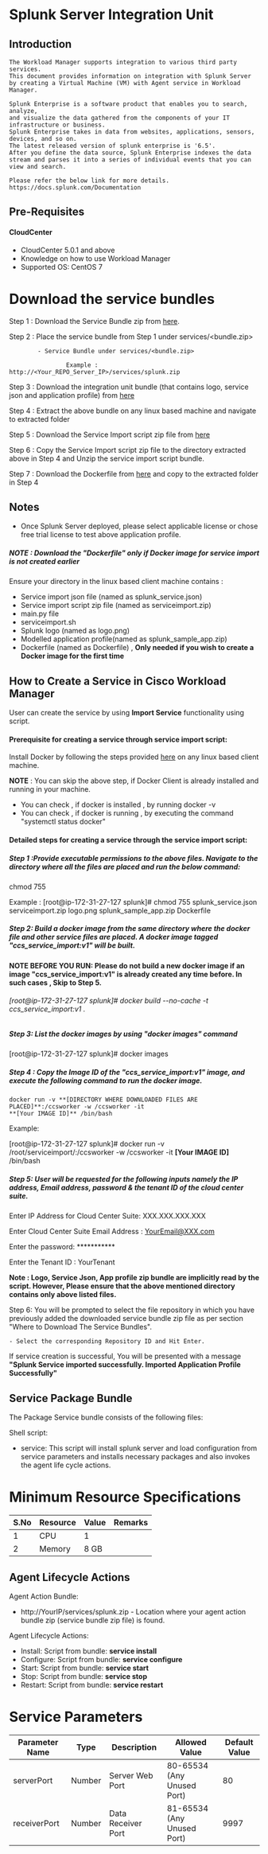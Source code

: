 # Splunk Server Integration Unit
## Introduction
    The Workload Manager supports integration to various third party services. 
    This document provides information on integration with Splunk Server 
    by creating a Virtual Machine (VM) with Agent service in Workload Manager.
    
    Splunk Enterprise is a software product that enables you to search, analyze, 
	and visualize the data gathered from the components of your IT infrastructure or business. 
	Splunk Enterprise takes in data from websites, applications, sensors, devices, and so on. 
	The latest released version of splunk enterprise is '6.5'.
	After you define the data source, Splunk Enterprise indexes the data stream and parses it into a series of individual events that you can view and search.
      
    Please refer the below link for more details.
    https://docs.splunk.com/Documentation
 
 ## Pre-Requisites
#### CloudCenter
- CloudCenter 5.0.1 and above
- Knowledge on how to use Workload Manager 
- Supported OS: CentOS 7  
  
# Download the service bundles
 Step 1 : Download the Service Bundle zip from [here](https://github.com/datacenter/cloudcentersuite/raw/master/Content/Logging/Splunk/WorkloadManager/ServiceBundle/splunk.zip).
 
 Step 2 : Place the service bundle from Step 1 under services/<bundle.zip>
          
            - Service Bundle under services/<bundle.zip>
                    
                    Example : http://<Your_REPO_Server_IP>/services/splunk.zip
  
 Step 3 : Download the integration unit bundle (that contains logo, service json and application profile) from [here](https://github.com/datacenter/cloudcentersuite/raw/master/Content/Logging/Splunk/WorkloadManager/splunk_iu.zip)
 
 Step 4 : Extract the above bundle on any linux based machine and navigate to extracted folder

 Step 5 : Download the Service Import script zip file from [here](https://github.com/datacenter/cloudcentersuite/raw/master/Content/Scripts/serviceimport.zip) 
 
 Step 6 : Copy the Service Import script zip file to the directory extracted above in Step 4 and Unzip the service import script bundle.

 Step 7 : Download the Dockerfile from [here](https://github.com/datacenter/cloudcentersuite/raw/master/Content/dockerimages/Dockerfile) and copy to the extracted folder in Step 4
 
## Notes
- Once Splunk Server deployed, please select applicable license or chose free trial license to test above application profile. 
 
 ##### NOTE : Download the "Dockerfile" only if Docker image for service import is not created earlier
   
 Ensure your directory in the linux based client machine contains :

- Service import json file (named as splunk_service.json)
- Service import script zip file (named as serviceimport.zip)
- main.py file
- serviceimport.sh
- Splunk logo (named as logo.png)
- Modelled application profile(named as splunk_sample_app.zip)
- Dockerfile (named as Dockerfile) , **Only needed if you wish to create a Docker image for the first time**


## How to Create a Service in Cisco Workload Manager

User can create the service by using **Import Service** functionality using script.

#### Prerequisite for creating a service through service import script:

Install Docker by following the steps provided [here](https://github.com/datacenter/cloudcentersuite/raw/master/Content/dockerimages/Steps%20for%20Installation%20of%20Docker%20CE%20on%20CentOS7_V2.docx) on any linux based client machine.

**NOTE** : You can skip the above step, if Docker Client is already installed and running in your machine. 
- You can check , if docker is installed , by running docker -v
- You can check , if docker is running , by executing the command "systemctl status docker"
  
#### Detailed steps for creating a service through the service import script:

##### Step 1 :Provide executable permissions to the above files. Navigate to the directory where all the files are placed and run the below command:
   
   chmod 755 <your file>

Example : 
    [root@ip-172-31-27-127 splunk]# chmod 755 splunk_service.json serviceimport.zip logo.png splunk_sample_app.zip Dockerfile

##### Step 2: Build a docker image from the same directory where the docker file and other service files are placed. A docker image tagged "ccs_service_import:v1" will be built.

**NOTE BEFORE YOU RUN: Please do not build a new docker image if an image "ccs_service_import:v1" is already created any time before. In such cases , Skip to Step 5.**

###### [root@ip-172-31-27-127 splunk]# docker build --no-cache -t ccs_service_import:v1 .

##### Step 3: List the docker images by using "docker images" command

[root@ip-172-31-27-127 splunk]# docker images

##### Step 4 : Copy the Image ID of the "ccs_service_import:v1" image, and execute the following command to run the docker image.

    docker run -v **[DIRECTORY WHERE DOWNLOADED FILES ARE PLACED]**:/ccsworker -w /ccsworker -it 
    **[Your IMAGE ID]** /bin/bash

Example:  

[root@ip-172-31-27-127 splunk]# docker run -v /root/serviceimport/:/ccsworker -w /ccsworker -it **[Your IMAGE ID]** /bin/bash

##### Step 5: User will be requested for the following inputs namely the IP address, Email address, password & the tenant ID of the cloud center suite.

Enter IP Address for Cloud Center Suite: XXX.XXX.XXX.XXX

Enter Cloud Center Suite Email Address : YourEmail@XXX.com

Enter the password: ***********

Enter the Tenant ID  : YourTenant

**Note : Logo, Service Json, App profile zip bundle are implicitly read by the script. However, Please ensure that the above mentioned directory contains only above listed files.**

Step 6: You will be prompted to select the file repository in which you have previously added the downloaded service bundle zip file as per section "Where to Download The Service Bundles". 

    - Select the corresponding Repository ID and Hit Enter.

If service creation is successful, You will be presented with a message **"Splunk Service imported successfully. Imported Application Profile Successfully"**


## Service Package Bundle

The Package Service bundle consists of the following files:

Shell script:

 - service: This script will install splunk server and load configuration from service parameters and installs necessary packages and also invokes the agent life cycle actions.


# Minimum Resource Specifications

S.No    | Resource   |  Value   | Remarks
------  | ---------- | ---------| ------- 
 1      |  CPU       |  1       |        
 2      |  Memory    |  8 GB    |   
 
 
## Agent Lifecycle Actions 

Agent Action Bundle:  
 - http://YourIP/services/splunk.zip - Location where your agent action bundle zip (service bundle zip file) is found.
 
Agent Lifecycle Actions:
 - Install: Script from bundle: **service install**
 - Configure: Script from bundle: **service configure**
 - Start: Script from bundle: **service start**
 - Stop: Script from bundle: **service stop**
 - Restart: Script from bundle: **service restart**

 # Service Parameters

| Parameter Name |  Type  |    Description     |       Allowed Value        |Default Value |
| -------------- | ------ | ------------------ | -------------------------- | ------------ |
|  serverPort    | Number |  Server Web Port   | 80-65534 (Any Unused Port) |     80       |
|  receiverPort  | Number | Data Receiver Port | 81-65534 (Any Unused Port) |    9997      | 



